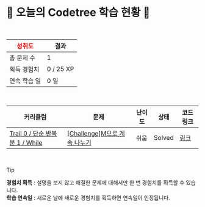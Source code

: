 # 🌲 오늘의 Codetree 학습 현황 🌲

<br />

| <span style="color:red;display:block;text-align:center;"> **성취도**</span> | 결과 |
|---|---|
| 총 문제 수 | 1 |
| 획득 경험치 | 0 / 25 XP |
| 연속 학습 일 | 0 일 |

<br />

|커리큘럼|문제|난이도|상태|코드 링크|
|---|---|---|---|---|
|[Trail 0 / 단순 반복문 1 / While](https://www.codetree.ai/trail-info/codetree-101/)|[[Challenge]M으로 계속 나누기](https://www.codetree.ai/trails/complete/curated-cards/nl-pre-while-1/)|쉬움|Solved|[링크](https://github.com/kangho1117/codetree-TILs/blob/main/250720/M%EC%9C%BC%EB%A1%9C%20%EA%B3%84%EC%86%8D%20%EB%82%98%EB%88%84%EA%B8%B0/continue-dividing-by-m.cpp)|


<br />

> [!TIP]
> **경험치 획득** : 설명을 보지 않고 해결한 문제에 대해서만 한 번 경험치를 획득할 수 있습니다.  
> **학습 연속일** : 새로운 날에 새로운 경험치를 획득하면 연속일이 인정됩니다.

